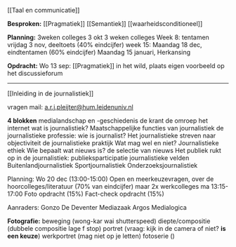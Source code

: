 
[[Taal en communicatie]]

**Besproken:**
	[[Pragmatiek]]
	[[Semantiek]]
	[[waarheidsconditioneel]]

**Planning:**
	3weken colleges
	3 okt
	3 weken colleges
	Week 8: tentamen vrijdag 3 nov, deeltoets (40% eindcijfer)
	week 15: Maandag 18 dec, eindtentamen (60% eindcijfer)
	Maandag 15 januari, Herkansing

**Opdracht:**
	Wo 13 sep: [[Pragmatiek]] in het wild, plaats eigen voorbeeld op het discussieforum
	

---

[[Inleiding in de journalistiek]]

vragen mail: a.r.j.pleijter@hum.leidenuniv.nl

**4 blokken**
	medialandschap en -geschiedenis
		de krant
		de omroep
		het internet
	wat is journalistiek?
		Maatschappelijke functies van journalistiek
		de journalistieke professie: wie is journalist?
		Het journalistieke streven naar objectiviteit
	de journalistieke praktijk
		Wat mag wel en niet? Journalistieke ethiek
		Wie bepaalt wat nieuws is? de selectie van nieuws
		Het publiek rukt op in de journalistiek: publieksparticipatie
	journalistieke velden
		Buitenlandjournalistiek
		Sportjournalistiek
		Onderzoeksjournalistiek

Planning:
	Wo 20 dec (13:00-15:00) Open en meerkeuzevragen, over de hoorcolleges/literatuur (70% van eindcijfer)
	maar 2x werkcolleges ma 13:15-17:00
	Foto opdracht (15%)
	Fact-check opdracht (15%)

Aanraders:
	Gonzo
	De Deventer Mediazaak
	Argos Medialogica

**Fotografie:**
	beweging (wong-kar wai shutterspeed)
	diepte/compositie (dubbele compositie lage f stop)
	portret (vraag: kijk in de camera of niet? **is een keuze**)
	werkportret (mag niet op je letten)
	fotoserie ()





